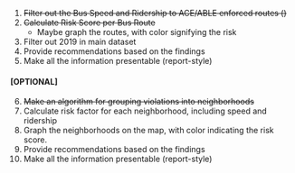 1. ~~Filter out the Bus Speed and Ridership to ACE/ABLE enforced routes ()~~
2. ~~Calculate Risk Score per Bus Route~~
   *  Maybe graph the routes, with color signifying the risk
3. Filter out 2019 in main dataset
4. Provide recommendations based on the findings
5. Make all the information presentable (report-style)

#### \[OPTIONAL\]
6. ~~Make an algorithm for grouping violations into neighborhoods~~
7. Calculate risk factor for each neighborhood, including speed and ridership
8. Graph the neighborhoods on the map, with color indicating the risk score.
9. Provide recommendations based on the findings
10. Make all the information presentable (report-style)
